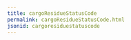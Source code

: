 ```yaml
---
title: cargoResidueStatusCode
permalink: cargoResidueStatusCode.html
jsonid: cargoresiduestatuscode
---
```

